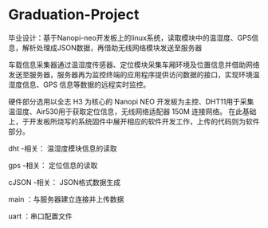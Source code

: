 # Graduation-Project
毕业设计：基于Nanopi-neo开发板上的linux系统，读取模块中的温湿度、GPS信息，解析处理成JSON数据，再借助无线网络模块发送至服务器

车载信息采集器通过温湿度传感器、定位模块采集车厢环境及位置信息并借助网络发送至服务器，服务器再为监控终端的应用程序提供访问数据的接口，实现环境温湿度信息、GPS 信息等数据的远程实时监控。

硬件部分选用以全志 H3 为核心的 Nanopi NEO 开发板为主控、DHT11用于采集温湿度、Air530用于获取定位信息，无线网络适配器 150M 连接网络。 
在此基础上，于开发板所烧写的系统固件中展开相应的软件开发工作，上传的代码则为软件部分。

dht -相关： 温湿度模块信息的读取

gps -相关： 定位信息的读取

cJSON -相关： JSON格式数据生成

main ：与服务器建立连接并上传数据

uart ：串口配置文件
